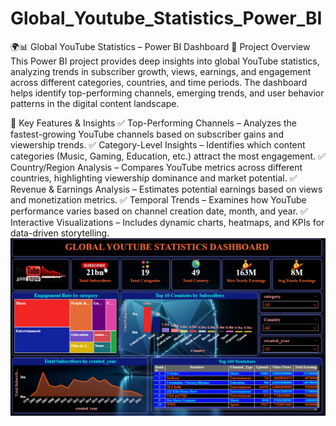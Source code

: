 # Global_Youtube_Statistics_Power_BI
🌍📊 Global YouTube Statistics – Power BI Dashboard
📌 Project Overview
This Power BI project provides deep insights into global YouTube statistics, analyzing trends in subscriber growth, views, earnings, and engagement across different categories, countries, and time periods. The dashboard helps identify top-performing channels, emerging trends, and user behavior patterns in the digital content landscape.

🚀 Key Features & Insights
✅ Top-Performing Channels – Analyzes the fastest-growing YouTube channels based on subscriber gains and viewership trends.
✅ Category-Level Insights – Identifies which content categories (Music, Gaming, Education, etc.) attract the most engagement.
✅ Country/Region Analysis – Compares YouTube metrics across different countries, highlighting viewership dominance and market potential.
✅ Revenue & Earnings Analysis – Estimates potential earnings based on views and monetization metrics.
✅ Temporal Trends – Examines how YouTube performance varies based on channel creation date, month, and year.
✅ Interactive Visualizations – Includes dynamic charts, heatmaps, and KPIs for data-driven storytelling.
![image alt](
https://github.com/pavankul1/Global_Youtube_Statistics_Power_BI/blob/17f4377d8fbab4604dc8d89ce1bd5db4e8bcff73/Screenshot%202024-12-18%20154716.png )
